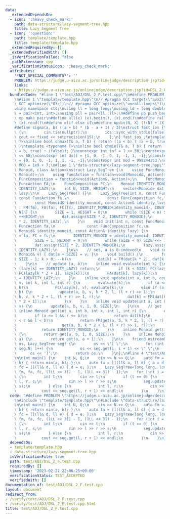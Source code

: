 ```yaml
---
data:
  _extendedDependsOn:
  - icon: ':heavy_check_mark:'
    path: data-structure/lazy-segment-tree.hpp
    title: Lazy Segment Tree
  - icon: ':question:'
    path: template/template.hpp
    title: template/template.hpp
  _extendedRequiredBy: []
  _extendedVerifiedWith: []
  _isVerificationFailed: false
  _pathExtension: cpp
  _verificationStatusIcon: ':heavy_check_mark:'
  attributes:
    '*NOT_SPECIAL_COMMENTS*': ''
    PROBLEM: https://judge.u-aizu.ac.jp/onlinejudge/description.jsp?id=DSL_2_F
    links:
    - https://judge.u-aizu.ac.jp/onlinejudge/description.jsp?id=DSL_2_F
  bundledCode: "#line 1 \"test/AOJ/DSL_2_F.test.cpp\"\n#define PROBLEM \"https://judge.u-aizu.ac.jp/onlinejudge/description.jsp?id=DSL_2_F\"\
    \n#line 1 \"template/template.hpp\"\n// #pragma GCC target(\"avx2\")\n// #pragma\
    \ GCC optimize(\"O3\")\n// #pragma GCC optimize(\"unroll-loops\")\n#include <bits/stdc++.h>\n\
    using namespace std;\nusing ll = long long;\nusing ld = long double;\nusing pii\
    \ = pair<int, int>;\nusing pll = pair<ll, ll>;\n#define pb push_back\n#define\
    \ mp make_pair\n#define all(x) (x).begin(), (x).end()\n#define rall(x) (x).rbegin(),\
    \ (x).rend()\n#define elif else if\n#define updiv(N, X) (((N) + (X) - (1)) / (X))\n\
    #define sigma(a, b) ((a + b) * (b - a + 1) / 2)\nstruct fast_ios {\n    fast_ios()\
    \ {\n        cin.tie(nullptr);\n        ios::sync_with_stdio(false);\n       \
    \ cout << fixed << setprecision(15);\n    };\n} fast_ios_;\ntemplate <typename\
    \ T>\ninline bool chmax(T& a, T b) { return ((a < b) ? (a = b, true) : (false));\
    \ }\ntemplate <typename T>\ninline bool chmin(T& a, T b) { return ((a > b) ? (a\
    \ = b, true) : (false)); }\nconstexpr int inf = 1 << 30;\nconstexpr ll INF = 1LL\
    \ << 60;\nconstexpr int dx[] = {1, 0, -1, 0, 1, -1, 1, -1};\nconstexpr int dy[]\
    \ = {0, 1, 0, -1, 1, 1, -1, -1};\nconstexpr int mod = 998244353;\nconstexpr int\
    \ MOD = 1e9 + 7;\n#line 1 \"data-structure/lazy-segment-tree.hpp\"\ntemplate <class\
    \ Monoid, class Action>\nstruct Lazy_SegTree {\n    using FuncMonoid = function<Monoid(Monoid,\
    \ Monoid)>;\n    using FuncAction = function<void(Monoid&, Action)>;\n    using\
    \ FuncComposition = function<void(Action&, Action)>;\n    FuncMonoid FM;\n   \
    \ FuncAction FA;\n    FuncComposition FC;\n    Monoid IDENTITY_MONOID;\n    Action\
    \ IDENTITY_LAZY;\n    int N, SIZE, HEIGHT;\n    vector<Monoid> dat;\n    vector<Action>\
    \ lazy;\n\n    Lazy_SegTree() {}\n    Lazy_SegTree(int n, const FuncMonoid fm,\
    \ const FuncAction fa,\n                 const FuncComposition fc,\n         \
    \        const Monoid& identity_monoid, const Action& identity_lazy)\n       \
    \ : FM(fm), FA(fa), FC(fc), IDENTITY_MONOID(identity_monoid), IDENTITY_LAZY(identity_lazy),\
    \ N(n) {\n        SIZE = 1, HEIGHT = 0;\n        while (SIZE < n) SIZE <<= 1,\
    \ ++HEIGHT;\n        dat.assign(SIZE * 2, IDENTITY_MONOID);\n        lazy.assign(SIZE\
    \ * 2, IDENTITY_LAZY);\n    }\n    void init(int n, const FuncMonoid fm, const\
    \ FuncAction fa,\n              const FuncComposition fc,\n              const\
    \ Monoid& identity_monoid, const Action& identity_lazy) {\n        FM = fm, FA\
    \ = fa, FC = fc;\n        IDENTITY_MONOID = identity_monoid, IDENTITY_LAZY = identity_lazy;\n\
    \        SIZE = 1, HEIGHT = 0;\n        while (SIZE < n) SIZE <<= 1, ++HEIGHT;\n\
    \        dat.assign(SIZE * 2, IDENTITY_MONOID);\n        lazy.assign(SIZE * 2,\
    \ IDENTITY_LAZY);\n    }\n\n    // set, a is 0-indexed\n    void set(int a, const\
    \ Monoid& v) { dat[a + SIZE] = v; }\n    void build() {\n        for (int k =\
    \ SIZE - 1; k > 0; --k)\n            dat[k] = FM(dat[k * 2], dat[k * 2 + 1]);\n\
    \    }\n\n    // update [a, b)\n    inline void evaluate(int k) {\n        if\
    \ (lazy[k] == IDENTITY_LAZY) return;\n        if (k < SIZE) FC(lazy[k * 2], lazy[k]),\
    \ FC(lazy[k * 2 + 1], lazy[k]);\n        FA(dat[k], lazy[k]);\n        lazy[k]\
    \ = IDENTITY_LAZY;\n    }\n    inline void update(int a, int b, const Action&\
    \ v, int k, int l, int r) {\n        evaluate(k);\n        if (a <= l && r <=\
    \ b)\n            FC(lazy[k], v), evaluate(k);\n        else if (a < r && l <\
    \ b) {\n            update(a, b, v, k * 2, l, (l + r) >> 1);\n            update(a,\
    \ b, v, k * 2 + 1, (l + r) >> 1, r);\n            dat[k] = FM(dat[k * 2], dat[k\
    \ * 2 + 1]);\n        }\n    }\n    inline void update(int a, int b, const Action&\
    \ v) {\n        update(a, b, v, 1, 0, SIZE);\n    }\n\n    // get [a, b)\n   \
    \ inline Monoid get(int a, int b, int k, int l, int r) {\n        evaluate(k);\n\
    \        if (a <= l && r <= b)\n            return dat[k];\n        else if (a\
    \ < r && l < b)\n            return FM(get(a, b, k * 2, l, (l + r) >> 1),\n  \
    \                    get(a, b, k * 2 + 1, (l + r) >> 1, r));\n        else\n \
    \           return IDENTITY_MONOID;\n    }\n    inline Monoid get(int a, int b)\
    \ {\n        return get(a, b, 1, 0, SIZE);\n    }\n    inline Monoid operator[](int\
    \ a) {\n        return get(a, a + 1);\n    }\n\n    friend ostream& operator<<(ostream&\
    \ os, Lazy_SegTree seg) {\n        os << \"[ \";\n        for (int i = 0; i <\
    \ seg.N; i++) {\n            os << seg.get(i, i + 1) << \" \";\n        }\n  \
    \      os << ']';\n        return os;\n    }\n};\n#line 4 \"test/AOJ/DSL_2_F.test.cpp\"\
    \n\nint main() {\n    int N, Q;\n    cin >> N >> Q;\n    auto fm = [](ll a, ll\
    \ b) { return min(a, b); };\n    auto fa = [](ll& a, ll d) { a = d; };\n    auto\
    \ fc = [](ll& d, ll e) { d = e; };\n    Lazy_SegTree<long long, long long> seg(N,\
    \ fm, fa, fc, (1LL << 31) - 1, (1LL << 31) - 1);\n    for (int i = 0; i < Q; i++)\
    \ {\n        int t;\n        cin >> t;\n        if (t == 0) {\n            int\
    \ l, r, s;\n            cin >> l >> r >> s;\n            seg.update(l, r + 1,\
    \ s);\n        } else {\n            int l, r;\n            cin >> l >> r;\n \
    \           cout << seg.get(l, r + 1) << endl;\n        }\n    }\n}\n"
  code: "#define PROBLEM \"https://judge.u-aizu.ac.jp/onlinejudge/description.jsp?id=DSL_2_F\"\
    \n#include \"template/template.hpp\"\n#include \"data-structure/lazy-segment-tree.hpp\"\
    \n\nint main() {\n    int N, Q;\n    cin >> N >> Q;\n    auto fm = [](ll a, ll\
    \ b) { return min(a, b); };\n    auto fa = [](ll& a, ll d) { a = d; };\n    auto\
    \ fc = [](ll& d, ll e) { d = e; };\n    Lazy_SegTree<long long, long long> seg(N,\
    \ fm, fa, fc, (1LL << 31) - 1, (1LL << 31) - 1);\n    for (int i = 0; i < Q; i++)\
    \ {\n        int t;\n        cin >> t;\n        if (t == 0) {\n            int\
    \ l, r, s;\n            cin >> l >> r >> s;\n            seg.update(l, r + 1,\
    \ s);\n        } else {\n            int l, r;\n            cin >> l >> r;\n \
    \           cout << seg.get(l, r + 1) << endl;\n        }\n    }\n}"
  dependsOn:
  - template/template.hpp
  - data-structure/lazy-segment-tree.hpp
  isVerificationFile: true
  path: test/AOJ/DSL_2_F.test.cpp
  requiredBy: []
  timestamp: '2023-02-27 22:06:25+09:00'
  verificationStatus: TEST_ACCEPTED
  verifiedWith: []
documentation_of: test/AOJ/DSL_2_F.test.cpp
layout: document
redirect_from:
- /verify/test/AOJ/DSL_2_F.test.cpp
- /verify/test/AOJ/DSL_2_F.test.cpp.html
title: test/AOJ/DSL_2_F.test.cpp
---
```

